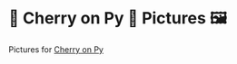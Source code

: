 # 🍒 Cherry on Py 🐍 Pictures 🖼️

Pictures for [Cherry on Py](https://github.com/PicardParis/cherry-on-py)
